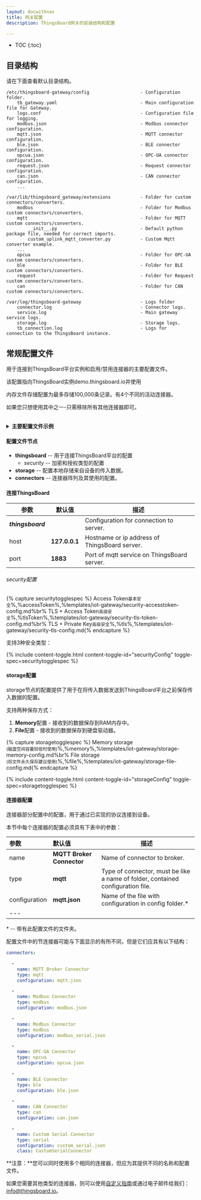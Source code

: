 ```yaml
---
layout: docwithnav
title: 网关配置
description: ThingsBoard网关的安装结构和配置 

---
```



* TOC
{:toc}


## 目录结构

请在下面查看默认目录结构。

```text
/etc/thingsboard-gateway/config                   - Configuration folder.
    tb_gateway.yaml                               - Main configuration file for Gateway.
    logs.conf                                     - Configuration file for logging.
    modbus.json                                   - Modbus connector configuration.
    mqtt.json                                     - MQTT connector configuration.
    ble.json                                      - BLE connector configuration.
    opcua.json                                    - OPC-UA connector configuration.
    request.json                                  - Request connector configuration.
    can.json                                      - CAN connector configuration. 
    ... 

/var/lib/thingsboard_gateway/extensions           - Folder for custom connectors/converters.                      
    modbus                                        - Folder for Modbus custom connectors/converters.
    mqtt                                          - Folder for MQTT custom connectors/converters.
        __init__.py                               - Default python package file, needed for correct imports.
        custom_uplink_mqtt_converter.py           - Custom Mqtt converter example.
    ...
    opcua                                         - Folder for OPC-UA custom connectors/converters.
    ble                                           - Folder for BLE custom connectors/converters.
    request                                       - Folder for Request custom connectors/converters.
    can                                           - Folder for CAN custom connectors/converters.

/var/log/thingsboard-gateway                      - Logs folder
    connector.log                                 - Connector logs.
    service.log                                   - Main gateway service logs.
    storage.log                                   - Storage logs.
    tb_connection.log                             - Logs for connection to the ThingsBoard instance.
```
        
## 常规配置文件

用于连接到ThingsBoard平台实例和启用/禁用连接器的主要配置文件。

该配置指向ThingsBoard实例demo.thingsboard.io并使用

内存文件存储配置为最多存储100,000条记录。有4个不同的活动连接器。

如果您只想使用其中之一-只需移除所有其他连接器即可。

<br>
<details>
<summary>
<b>主要配置文件示例</b>
</summary>

{% highlight yaml %}

thingsboard:
  host: demo.thingsboard.io
  port: 1883
  security:
    accessToken: PUT_YOUR_ACCESS_TOKEN_HERE
storage:
  type: memory
  read_records_count: 100
  max_records_count: 100000
connectors:
  -
    name: MQTT Broker Connector
    type: mqtt
    configuration: mqtt.json

  -
    name: Modbus Connector
    type: modbus
    configuration: modbus.json

  -
    name: Modbus Connector
    type: modbus
    configuration: modbus_serial.json

  -
    name: OPC-UA Connector
    type: opcua
    configuration: opcua.json

  -
    name: BLE Connector
    type: ble
    configuration: ble.json

  -
    name: CAN Connector
    type: can
    configuration: can.json

  -
    name: Custom Serial Connector
    type: serial
    configuration: custom_serial.json
    class: CustomSerialConnector

{% endhighlight %}
<b><i>重要的空间标识</i></b>  
</details>

#### 配置文件节点

+ **thingsboard** -- 用于连接ThingsBoard平台的配置
  - *security* -- 加密和授权类型的配置
+ **storage** -- 配置本地存储来自设备的传入数据。
+ **connectors** -- 连接器阵列及其使用的配置。

#### 连接ThingsBoard

|**参数**             | **默认值**                            |   **描述**                                              |
|---                       |---                                           |---                                                             |
| ***thingsboard***        |                                              | Configuration for connection to server.                        |
| host                     | **127.0.0.1**                                | Hostname or ip address of ThingsBoard server.                  |
| port                     | **1883**                                     | Port of mqtt service on ThingsBoard server.                    |

###### security配置

{% capture securitytogglespec %}
Access Token<small>基本安全</small>%,%accessToken%,%templates/iot-gateway/security-accesstoken-config.md%br%
TLS + Access Token<small>高级安全</small>%,%tlsToken%,%templates/iot-gateway/security-tls-token-config.md%br%
TLS + Private Key<small>高级安全</small>%,%tls%,%templates/iot-gateway/security-tls-config.md{% endcapture %}

支持3种安全类型：

{% include content-toggle.html content-toggle-id="securityConfig" toggle-spec=securitytogglespec %}


#### storage配置

storage节点的配置提供了用于在将传入数据发送到ThingsBoard平台之前保存传入数据的配置。
  
支持两种保存方式：
1. **Memory**配置 - 接收到的数据保存到RAM内存中。
2. **File**配置 - 接收到的数据保存到硬盘驱动器。

{% capture storagetogglespec %}
Memory storage<br/> <small>(磁盘空间容量较低时使用)</small>%,%memory%,%templates/iot-gateway/storage-memory-config.md%br%
File storage<br/> <small>(将文件永久保存建议使用)</small>%,%file%,%templates/iot-gateway/storage-file-config.md{% endcapture %}

{% include content-toggle.html content-toggle-id="storageConfig" toggle-spec=storagetogglespec %}

#### 连接器配置

连接器部分配置中的配置，用于通过已实现的协议连接到设备。

本节中每个连接器的配置必须具有下表中的参数：
 
|**参数**|**默认值**|**描述**|
|:-|:-|- 
| name                     | **MQTT Broker Connector**                    | Name of connector to broker.                                                    |
| type                     | **mqtt**                                     | Type of connector, must be like a name of folder, contained configuration file. |
| configuration            | **mqtt.json**                                | Name of the file with configuration in config folder.*                          |
|---

\* -- 带有此配置文件的文件夹。  

配置文件中的节连接器可能与下面显示的有所不同，但是它们应具有以下结构：

```yaml
connectors:

  -
    name: MQTT Broker Connector
    type: mqtt
    configuration: mqtt.json

  -
    name: Modbus Connector
    type: modbus
    configuration: modbus.json

  -
    name: Modbus Connector
    type: modbus
    configuration: modbus_serial.json

  -
    name: OPC-UA Connector
    type: opcua
    configuration: opcua.json

  -
    name: BLE Connector
    type: ble
    configuration: ble.json

  -
    name: CAN Connector
    type: can
    configuration: can.json

  -
    name: Custom Serial Connector
    type: serial
    configuration: custom_serial.json
    class: CustomSerialConnector
```

**注意：**您可以同时使用多个相同的连接器，但应为其提供不同的名称和配置文件。

如果您需要其他类型的连接器，则可以使用[自定义指南](/docs/iot-gateway/custom/)或通过电子邮件给我们：<info@thingsboard.io>。
